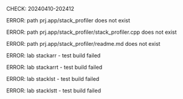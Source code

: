 CHECK: 20240410-202412
ERROR: path prj.app/stack_profiler does not exist
ERROR: path prj.app/stack_profiler/stack_profiler.cpp does not exist
ERROR: path prj.app/stack_profiler/readme.md does not exist
ERROR: lab stackarr - test build failed
ERROR: lab stackarrt - test build failed
ERROR: lab stacklst - test build failed
ERROR: lab stacklstt - test build failed
